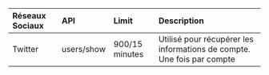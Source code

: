 | Réseaux Sociaux | API         | Limit           | Description |
| :-------------- | :---------- | :-------------- | :---        |
| Twitter         | users/show  | 900/15 minutes  | Utilisé pour récupérer les informations de compte. Une fois par compte |
